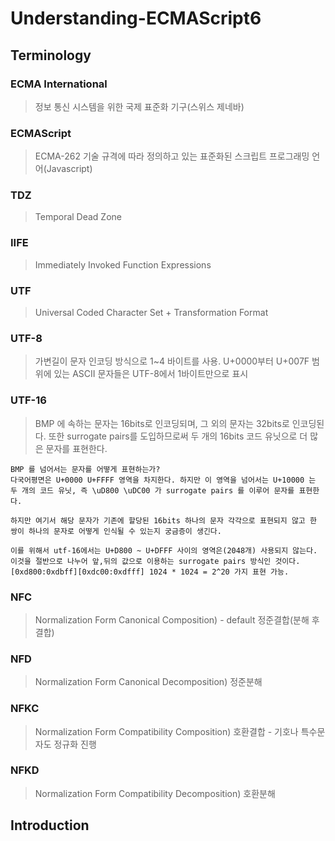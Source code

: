 # Understanding-ECMAScript6

## Terminology
### ECMA International
> 정보 통신 시스템을 위한 국제 표준화 기구(스위스 제네바)

### ECMAScript
> ECMA-262 기술 규격에 따라 정의하고 있는 표준화된 스크립트 프로그래밍 언어(Javascript)

### TDZ
> Temporal Dead Zone

### IIFE
> Immediately Invoked Function Expressions

### UTF
> Universal Coded Character Set + Transformation Format

### UTF-8
> 가변길이 문자 인코딩 방식으로 1~4 바이트를 사용. U+0000부터 U+007F 범위에 있는 ASCII 문자들은 UTF-8에서 1바이트만으로 표시

### UTF-16
> BMP 에 속하는 문자는 16bits로 인코딩되며, 그 외의 문자는 32bits로 인코딩된다. 또한 surrogate pairs를 도입하므로써 두 개의 16bits 코드 유닛으로 더 많은 문자를 표현한다. 
    
    BMP 를 넘어서는 문자를 어떻게 표현하는가?
    다국어평면은 U+0000 U+FFFF 영역을 차지한다. 하지만 이 영역을 넘어서는 U+10000 는 두 개의 코드 유닛, 즉 \uD800 \uDC00 가 surrogate pairs 를 이루어 문자를 표현한다.

    하지만 여기서 해당 문자가 기존에 할당된 16bits 하나의 문자 각각으로 표현되지 않고 한 쌍이 하나의 문자로 어떻게 인식될 수 있는지 궁금증이 생긴다.

    이를 위해서 utf-16에서는 U+D800 ~ U+DFFF 사이의 영역은(2048개) 사용되지 않는다.
    이것을 절반으로 나누어 앞,뒤의 값으로 이용하는 surrogate pairs 방식인 것이다.
    [0xd800:0xdbff][0xdc00:0xdfff] 1024 * 1024 = 2^20 가지 표현 가능.

 ### NFC
 > Normalization Form Canonical Composition) - default  정준결합(분해 후 결합)
 ### NFD
 > Normalization Form Canonical Decomposition)          정준분해
 ### NFKC
 > Normalization Form Compatibility Composition)       호환결합 - 기호나 특수문자도 정규화 진행
 ### NFKD
 > Normalization Form Compatibility Decomposition)     호환분해

## Introduction
